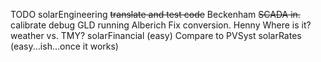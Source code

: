 TODO
solarEngineering
	~~translate and test code~~
	Beckenham
		~~SCADA in.~~
		calibrate
		debug GLD running
	Alberich
		Fix conversion.
	Henny
		Where is it?
	weather vs. TMY?
solarFinancial (easy)
	Compare to PVSyst
solarRates (easy...ish...once it works)